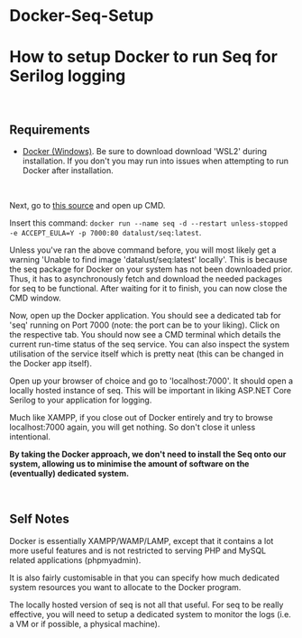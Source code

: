 # Docker-Seq-Setup

<h1>How to setup Docker to run Seq for Serilog logging</h1>
<br />
<h2>Requirements</h2>
<ul>
  <li><a href="https://docs.docker.com/docker-for-windows/install/">Docker (Windows)</a>. Be sure to download download 'WSL2' during installation. If you don't you may run into issues when attempting to run Docker after installation.</li>
</ul>
<br />
<p>Next, go to <a href="https://hub.docker.com/r/datalust/seq">this source</a> and open up CMD.</p>
<p>Insert this command: <code>docker run --name seq -d --restart unless-stopped -e ACCEPT_EULA=Y -p 7000:80 datalust/seq:latest</code>.</p>
<p>Unless you've ran the above command before, you will most likely get a warning 'Unable to find image 'datalust/seq:latest' locally'. This is because the seq package for Docker on your system has not been downloaded prior. Thus, it has to asynchronously fetch and download the needed packages for seq to be functional. After waiting for it to finish, you can now close the CMD window.</p>
<p>Now, open up the Docker application. You should see a dedicated tab for 'seq' running on Port 7000 (note: the port can be to your liking). Click on the respective tab. You should now see a CMD terminal which details the current run-time status of the seq service. You can also inspect the system utilisation of the service itself which is pretty neat (this can be changed in the Docker app itself).</p>
<p>Open up your browser of choice and go to 'localhost:7000'. It should open a locally hosted instance of seq. This will be important in liking ASP.NET Core Serilog to your application for logging.</p>
<p>Much like XAMPP, if you close out of Docker entirely and try to browse localhost:7000 again, you will get nothing. So don't close it unless intentional.</p>
<p><b>By taking the Docker approach, we don't need to install the Seq onto our system, allowing us to minimise the amount of software on the (eventually) dedicated system.</b></p>
<br />
<h2>Self Notes</h2>
<p>Docker is essentially XAMPP/WAMP/LAMP, except that it contains a lot more useful features and is not restricted to serving PHP and MySQL related applications (phpmyadmin).</p>
<p>It is also fairly customisable in that you can specify how much dedicated system resources you want to allocate to the Docker program.</p>
<p>The locally hosted version of seq is not all that useful. For seq to be really effective, you will need to setup a dedicated system to monitor the logs (i.e. a VM or if possible, a physical machine).</p>
